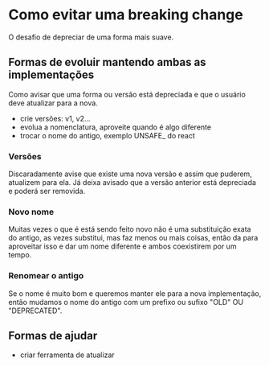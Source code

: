 # Como evitar uma breaking change

O desafio de depreciar de uma forma mais suave.

## Formas de evoluir mantendo ambas as implementações

Como avisar que uma forma ou versão está depreciada e que o usuário deve atualizar para a nova.

- crie versões: v1, v2...
- evolua a nomenclatura, aproveite quando é algo diferente
- trocar o nome do antigo, exemplo UNSAFE_ do react

### Versões

Discaradamente avise que existe uma nova versão e assim que puderem, atualizem para ela. Já deixa avisado que a versão anterior está depreciada e poderá ser removida.

### Novo nome

Muitas vezes o que é está sendo feito novo não é uma substituição exata do antigo, as vezes substitui, mas faz menos ou mais coisas, então da para aproveitar isso e dar um nome diferente e ambos coexistirem por um tempo.

### Renomear o antigo

Se o nome é muito bom e queremos manter ele para a nova implementação, então mudamos o nome do antigo com um prefixo ou sufixo "OLD" OU "DEPRECATED".

## Formas de ajudar

- criar ferramenta de atualizar

